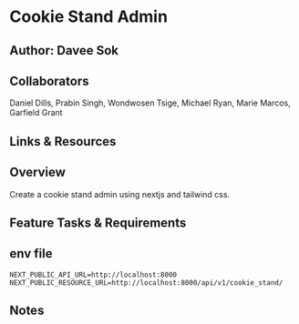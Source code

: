 # Cookie Stand Admin

## Author: Davee Sok

## Collaborators

Daniel Dills, Prabin Singh, Wondwosen Tsige, Michael Ryan, Marie Marcos, Garfield Grant

## Links & Resources

<!-- - [Deployed Link](https://cookie-stand-admin-three-red.vercel.app/) -->

## Overview

Create a cookie stand admin using nextjs and tailwind css.

## Feature Tasks & Requirements

## env file

```env
NEXT_PUBLIC_API_URL=http://localhost:8000
NEXT_PUBLIC_RESOURCE_URL=http://localhost:8000/api/v1/cookie_stand/
```

## Notes
